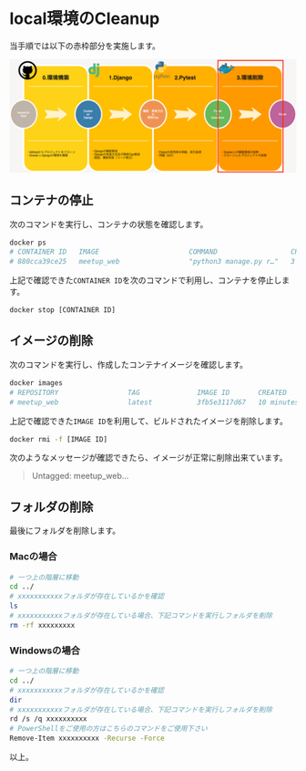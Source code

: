# local環境のCleanup
当手順では以下の赤枠部分を実施します。

![](./img/31.png)
## コンテナの停止
次のコマンドを実行し、コンテナの状態を確認します。
```sh
docker ps
# CONTAINER ID   IMAGE                      COMMAND                  CREATED         STATUS          PORTS                                       NAMES
# 880cca39ce25   meetup_web                 "python3 manage.py r…"   3 minutes ago   Up 3 minutes    0.0.0.0:8000->8000/tcp, :::8000->8000/tcp   meetup_web_1
```
上記で確認できた`CONTAINER ID`を次のコマンドで利用し、コンテナを停止します。
```sh
docker stop [CONTAINER ID]
```
## イメージの削除
次のコマンドを実行し、作成したコンテナイメージを確認します。
```sh
docker images
# REPOSITORY                 TAG              IMAGE ID       CREATED          SIZE
# meetup_web                 latest           3fb5e3117d67   10 minutes ago   382MB
```

上記で確認できた`IMAGE ID`を利用して、ビルドされたイメージを削除します。
```sh
docker rmi -f [IMAGE ID]
```
次のようなメッセージが確認できたら、イメージが正常に削除出来ています。
> Untagged: meetup_web...

## フォルダの削除
最後にフォルダを削除します。

### Macの場合
```sh
# 一つ上の階層に移動
cd ../
# xxxxxxxxxxxフォルダが存在しているかを確認
ls
# xxxxxxxxxxxフォルダが存在している場合、下記コマンドを実行しフォルダを削除
rm -rf xxxxxxxxx
```
### Windowsの場合

```sh
# 一つ上の階層に移動
cd ../
# xxxxxxxxxxxフォルダが存在しているかを確認
dir
# xxxxxxxxxxxフォルダが存在している場合、下記コマンドを実行しフォルダを削除
rd /s /q xxxxxxxxxx
# PowerShellをご使用の方はこちらのコマンドをご使用下さい
Remove-Item xxxxxxxxxx -Recurse -Force
```

以上。
